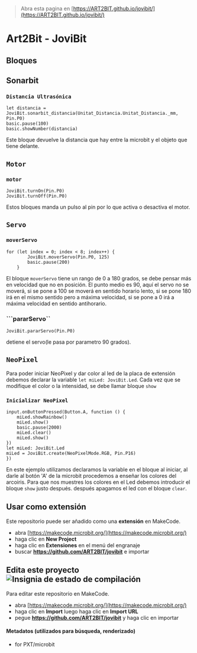 
> Abra esta pagina en [https://ART2BIT.github.io/jovibit/](https://ART2BIT.github.io/jovibit/)

# Art2Bit - JoviBit

## Bloques

## Sonarbit

### ``Distancia Ultrasónica``

```blocks
let distancia = JoviBit.sonarbit_distancia(Unitat_Distancia.Unitat_Distancia._mm, Pin.P0)
basic.pause(100)
basic.showNumber(distancia)
```

Este bloque devuelve la distancia que hay entre la microbit y el objeto que tiene delante.

## ``Motor``

### ``motor``

```blocks
JoviBit.turnOn(Pin.P0)
JoviBit.turnOff(Pin.P0)

```

Estos bloques manda un pulso al pin por lo que activa o desactiva el motor.

## ``Servo``

### ``moverServo``

```blocks
for (let index = 0; index < 8; index++) {
        JoviBit.moverServo(Pin.P0, 125)
        basic.pause(200)
    }
```

El bloque ``moverServo`` tiene un rango de 0 a 180 grados, se debe pensar más en velocidad que no en posición. 
El punto medio es 90, aquí el servo no se moverá, si se pone a 100 se moverá en sentido horario lento, si se pone 180 irá en el mismo sentido pero a máxima velocidad, 
si se pone a 0 irá a máxima velocidad en sentido antihorario.


### ```pararServo``

```blocks
JoviBit.pararServo(Pin.P0)
```

detiene el servo(le pasa por parametro 90 grados).

## ``NeoPixel``

Para poder iniciar NeoPixel y dar color al led de la placa de extensión debemos declarar la variable ``let miLed: JoviBit.Led``.
Cada vez que se modifique el color o la intensidad, se debe llamar bloque ``show``

### ``Inicializar NeoPixel``
```blocks
input.onButtonPressed(Button.A, function () {
    miLed.showRainbow()
    miLed.show()
    basic.pause(2000)
    miLed.clear()
    miLed.show()
})
let miLed: JoviBit.Led
miLed = JoviBit.create(NeoPixelMode.RGB, Pin.P16)
})
```
En este ejemplo utilizamos declaramos la variable en el bloque al iniciar, al darle al botón 'A' de la microbit procedemos a enseñar los colores del arcoiris.
Para que nos muestres los colores en el Led debemos introducir el bloque ``show`` justo después. después apagamos el led con el bloque ``clear``.



## Usar como extensión

Este repositorio puede ser añadido como una **extensión** en MakeCode.

* abra [https://makecode.microbit.org/](https://makecode.microbit.org/)
* haga clic en **New Project**
* haga clic en **Extensiones** en el menú del engranaje
* buscar **https://github.com/ART2BIT/jovibit** e importar

## Edita este proyecto ![Insignia de estado de compilación](https://github.com/ART2BIT/jovibit/workflows/MakeCode/badge.svg)

Para editar este repositorio en MakeCode.

* abra [https://makecode.microbit.org/](https://makecode.microbit.org/)
* haga clic en **Import** luego haga clic en **Import URL**
* pegue **https://github.com/ART2BIT/jovibit** y haga clic en importar

#### Metadatos (utilizados para búsqueda, renderizado)

* for PXT/microbit
<script src="https://makecode.com/gh-pages-embed.js"></script><script>makeCodeRender("{{ site.makecode.home_url }}", "{{ site.github.owner_name }}/{{ site.github.repository_name }}");</script>
